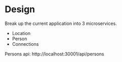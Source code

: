 # Design

Break up the current application into 3 microservices.

- Location
- Person
- Connections

Persons api: http://localhost:30001/api/persons
